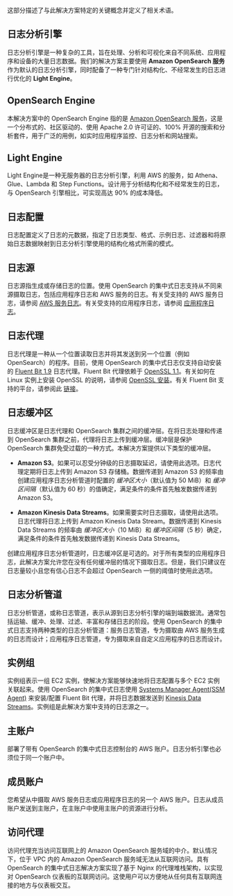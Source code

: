这部分描述了与此解决方案特定的关键概念并定义了相关术语。

## 日志分析引擎

日志分析引擎是一种复杂的工具，旨在处理、分析和可视化来自不同系统、应用程序和设备的大量日志数据。我们的解决方案主要使用 **Amazon OpenSearch 服务** 作为默认的日志分析引擎，同时配备了一种专门针对结构化、不经常发生的日志进行优化的 **Light Engine**。

## OpenSearch Engine

本解决方案中的 OpenSearch Engine 指的是 [Amazon OpenSearch 服务](https://aws.amazon.com/opensearch-service/)，这是一个分布式的、社区驱动的、使用 Apache 2.0 许可证的、100% 开源的搜索和分析套件，用于广泛的用例，如实时应用程序监控、日志分析和网站搜索。

## Light Engine

Light Engine是一种无服务器的日志分析引擎，利用 AWS 的服务，如 Athena、Glue、Lambda 和 Step Functions。设计用于分析结构化和不经常发生的日志，与 OpenSearch 引擎相比，可实现高达 90% 的成本降低。

## 日志配置

日志配置定义了日志的元数据，指定了日志类型、格式、示例日志、过滤器和将原始日志数据映射到日志分析引擎使用的结构化格式所需的模式。

## 日志源

日志源指生成或存储日志的位置。使用 OpenSearch 的集中式日志支持从不同来源摄取日志，包括应用程序日志和 AWS 服务的日志。有关受支持的 AWS 服务日志，请参阅 [AWS 服务日志](../aws-services/index.md)。有关受支持的应用程序日志，请参阅 [应用程序日志](../applications/index.md)。

## 日志代理

日志代理是一种从一个位置读取日志并将其发送到另一个位置（例如 OpenSearch）的程序。目前，使用 OpenSearch 的集中式日志仅支持自动安装的 [Fluent Bit 1.9][fluent-bit] 日志代理。Fluent Bit 代理依赖于 [OpenSSL 1.1][open-ssl]。有关如何在 Linux 实例上安装 OpenSSL 的说明，请参阅 [OpenSSL 安装](../resources/open-ssl.md)。有关 Fluent Bit 支持的平台，请参阅此 [链接][supported-platforms]。

## 日志缓冲区

日志缓冲区是日志代理和 OpenSearch 集群之间的缓冲层。在将日志处理和传递到 OpenSearch 集群之前，代理将日志上传到缓冲层。缓冲层是保护 OpenSearch 集群免受过载的一种方式。本解决方案提供以下类型的缓冲层。

- **Amazon S3**。如果可以忍受分钟级的日志摄取延迟，请使用此选项。日志代理定期将日志上传到 Amazon S3 存储桶。数据传递到 Amazon S3 的频率由创建应用程序日志分析管道时配置的 *缓冲区大小*（默认值为 50 MiB）和 *缓冲区间隔*（默认值为 60 秒）的值确定，满足条件的条件首先触发数据传递到 Amazon S3。

- **Amazon Kinesis Data Streams**。如果需要实时日志摄取，请使用此选项。日志代理将日志上传到 Amazon Kinesis Data Stream。数据传递到 Kinesis Data Streams 的频率由 *缓冲区大小*（10 MiB）和 *缓冲区间隔*（5 秒）确定，满足条件的条件首先触发数据传递到 Kinesis Data Streams。

创建应用程序日志分析管道时，日志缓冲区是可选的。对于所有类型的应用程序日志，此解决方案允许您在没有任何缓冲层的情况下摄取日志。但是，我们只建议在日志量较小且您有信心日志不会超过 OpenSearch 一侧的阈值时使用此选项。

## 日志分析管道

日志分析管道，或称日志管道，表示从源到日志分析引擎的端到端数据流。通常包括运输、缓冲、处理、过滤、丰富和存储日志的阶段。使用 OpenSearch 的集中式日志支持两种类型的日志分析管道：服务日志管道，专为摄取由 AWS 服务生成的日志而设计；应用程序日志管道，专为摄取来自自定义应用程序的日志而设计。

## 实例组

实例组表示一组 EC2 实例，使解决方案能够快速地将日志配置与多个 EC2 实例关联起来。使用 OpenSearch 的集中式日志使用 [Systems Manager Agent(SSM Agent)][ssm-agent] 来安装/配置 Fluent Bit 代理，并将日志数据发送到 [Kinesis Data Streams][kds]。实例组是此解决方案中支持的日志源之一。

## 主账户

部署了带有 OpenSearch 的集中式日志控制台的 AWS 账户。日志分析引擎也必须位于同一个账户中。

## 成员账户

您希望从中摄取 AWS 服务日志或应用程序日志的另一个 AWS 账户。日志从成员账户发送到主账户，在主账户中使用主账户的资源进行分析。

## 访问代理

访问代理充当访问互联网上的 Amazon OpenSearch 服务域的中介。默认情况下，位于 VPC 内的 Amazon OpenSearch 服务域无法从互联网访问。具有 OpenSearch 的集中式日志解决方案实现了基于 Nginx 的代理堆栈架构，以实现对 OpenSearch 仪表板的互联网访问。这使用户可以方便地从任何具有互联网连接的地方与仪表板交互。

[kds]: https://aws.amazon.com/kinesis/data-streams/
[ssm-agent]: https://docs.aws.amazon.com/systems-manager/latest/userguide/ssm-agent.html
[fluent-bit]: https://docs.fluentbit.io/manual/
[open-ssl]: https://www.openssl.org/source/
[supported-platforms]: https://docs.fluentbit.io/manual/installation/supported-platforms
[asg]: https://aws.amazon.com/ec2/autoscaling/
